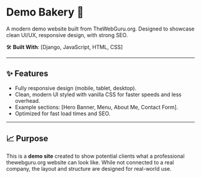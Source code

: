 # Demo Bakery 🍞  

A modern demo website built from TheWebGuru.org. Designed to showcase clean UI/UX, responsive design, with strong SEO.  

🛠 **Built With**: [Django, JavaScript, HTML, CSS]  

---

## ✨ Features  
- Fully responsive design (mobile, tablet, desktop).  
- Clean, modern UI styled with vanilla CSS for faster speeds and less overhead.  
- Example sections: [Hero Banner, Menu, About Me, Contact Form].  
- Optimized for fast load times and SEO.

---

## 📈 Purpose  
This is a **demo site** created to show potential clients what a professional thewebguru.org website can look like. While not connected to a real company, the layout and structure are designed for real-world use.  
